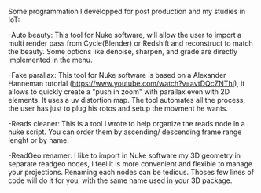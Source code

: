 Some programmation I developped for post production and my studies in IoT:

-Auto beauty: This tool for Nuke software, will allow the user to import a multi render pass from Cycle(Blender) or Redshift and reconstruct to match the beauty. Some options like denoise, sharpen, and grade are directly implemented in the menu.

-Fake parallax: This tool for Nuke software is based on a Alexander Hanneman tutorial (https://www.youtube.com/watch?v=avtDQcZNThI), it allows to quickly create a "push in zoom" with parallax even with 2D elements. It uses a uv distortion map.
The tool automates all the process, the user has just to plug his rotos and setup the movment he wants.

-Reads cleaner: This is a tool I wrote to help organize the reads node in a nuke script. You can order them by ascending/ descending frame range lenght or by name.

-ReadGeo renamer: I like to import in Nuke software my 3D geometry in separate readgeo nodes, I feel it is more convenient and flexible to manage your projections. Renaming each nodes can be tedious. Thoses few lines of code will do it for you, with the same name used in your 3D package.
